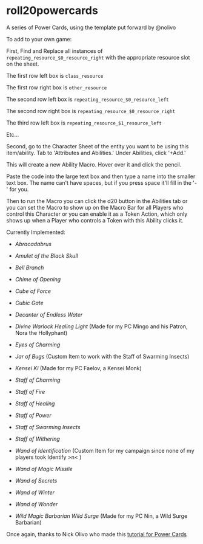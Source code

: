 # roll20powercards
A series of Power Cards, using the template put forward by @nolivo

To add to your own game: 

First, Find and Replace all instances of `repeating_resource_$0_resource_right` with the appropriate resource slot on the sheet.

The first row left box is `class_resource`

The first row right box is `other_resource`

The second row left box is `repeating_resource_$0_resource_left`

The second row right box is `repeating_resource_$0_resource_right`

The third row left box is `repeating_resource_$1_resource_left`

Etc...

Second, go to the Character Sheet of the entity you want to be using this item/ability. Tab to 'Attributes and Abilities.' Under Abilities, click '+Add.'

This will create a new Ability Macro. Hover over it and click the pencil.

Paste the code into the large text box and then type a name into the smaller text box. The name can't have spaces, but if you press space it'll fill in the '-' for you.

Then to run the Macro you can click the d20 button in the Abilities tab or you can set the Macro to show up on the Macro Bar for all Players who control this Character or you can enable it as a Token Action, which only shows up when a Player who controls a Token with this Ability clicks it.

Currently Implemented:

- _Abracadabrus_

- _Amulet of the Black Skull_

- _Bell Branch_

- _Chime of Opening_

- _Cube of Force_

- _Cubic Gate_

- _Decanter of Endless Water_

- _Divine Warlock Healing Light_ (Made for my PC Mingo and his Patron, Nora the Hollyphant)

- _Eyes of Charming_

- _Jar of Bugs_ (Custom Item to work with the Staff of Swarming Insects)

- _Kensei Ki_ (Made for my PC Faelov, a Kensei Monk)

- _Staff of Charming_

- _Staff of Fire_

- _Staff of Healing_

- _Staff of Power_

- _Staff of Swarming Insects_

- _Staff of Withering_

- _Wand of Identification_ (Custom Item for my campaign since none of my players took Identify >n< )
 
- _Wand of Magic Missile_

- _Wand of Secrets_

- _Wand of Winter_

- _Wand of Wonder_

- _Wild Magic Barbarian Wild Surge_ (Made for my PC Nin, a Wild Surge Barbarian)

Once again, thanks to Nick Olivo who made this [tutorial for Power Cards](https://www.youtube.com/watch?v=VoptnwpMpt8&ab_channel=NickOlivo) 
